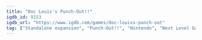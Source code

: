 ```yaml
---
title: "Doc Louis's Punch-Out!!"
igdb_id: 9153
igdb_url: "https://www.igdb.com/games/doc-louiss-punch-out"
tag: ["Standalone expansion", "Punch-Out!!", "Nintendo", "Next Level Games", "Fighting", "Sport", "Single player", "Third person", "Action"]
---
```

